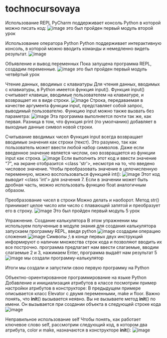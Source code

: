 # tochnocursovaya
Использование REPL
PyCharm поддерживает консоль Python в которой можно писать код:
![image](https://user-images.githubusercontent.com/90445300/149093026-368a4f68-d5f7-4d34-838e-5835b2045a67.png)
это был пройден первый модуль второй урок

Использование оператора Python
Python поддерживает интерактивную консоль, в которой можно вводить команды и немедленно видеть результат.
![image](https://user-images.githubusercontent.com/90445300/149491778-6d0de152-72b3-44d1-b565-9841018417e1.png)

Объявление и вывод переменных
Пока запущена программа REPL, создадим переменные.
![image](https://user-images.githubusercontent.com/90445300/149492386-323d2d2b-836d-4ef0-bced-aef1d8a41c77.png)
это был пройден первый модуль четвёртый урок

Чтение данных, вводимых с клавиатуры
Для чтения данных, вводимых с клавиатуры, в Python имеется функция input(). Функция input() считывает клавиши, вводимые пользователем на клавиатуре, и возвращает их в виде строки.
![image](https://user-images.githubusercontent.com/90445300/149907732-0597cde9-1507-4e01-8aea-614229fbe4d6.png)
Строка, передаваемая в качестве аргумента функции input, представляет собой запрос, выводимый пользователю.
Функцию input можно также вызвать без параметра:
![image](https://user-images.githubusercontent.com/90445300/149908080-e147e733-fecf-463c-969d-af501b03a6f3.png)
Эта программа выполняется почти так же, как первая. Разница в том, что функция print (по умолчанию) добавляет в выходные данные символ новой строки.

Считывание вводимых чисел
Функция input всегда возвращает вводимые значения как строки (текст). Это разумно, так как пользователь может ввести любой набор символов. Даже если введенное значение является числом, оно возвращается из функции input как строка.
![image](https://user-images.githubusercontent.com/90445300/149909223-e7c22960-7313-485d-ad06-afed0d8e2ff4.png)
Если выполнить этот код и ввести значение "7", на экране отобразится <class 'str'>, несмотря на то, что введено числовое значение. Чтобы преобразовать значение в целочисленную переменную, можно воспользоваться функцией int():
![image](https://user-images.githubusercontent.com/90445300/149909495-9dbdeb03-8aab-4a77-994b-510e976b8a30.png)
Этот код выводит <class 'int'> для значения 7. Если в значении может быть дробная часть, можно использовать функцию float аналогичным образом.

Преобразование чисел в строки
Можно делать и наоборот. Метод str() принимает целое число или число с плавающей запятой и преобразует его в строку.
![image](https://user-images.githubusercontent.com/90445300/149909843-c78e4f35-cbd9-48b8-967e-0f1208d325fb.png)
Это был пройден первый модуль 5 урок

Упражнение. Создание калькулятора
В этом упражнении мы используем полученные в модуле знания для создания калькулятора
запускаем программу REPL, введя python
![image](https://user-images.githubusercontent.com/90445300/149912474-0252e695-91b7-473f-83da-facd9988d0a1.png)
создадим операцию сложения
![image](https://user-images.githubusercontent.com/90445300/149915816-b274a2aa-46b4-411f-8e9e-b152b19fa3ac.png)
Символы ;\ в конце первых двух инструкций информируют о наличии множества строк кода и позволяют вводить их все построчно.
программа предлагает нам ввести слагаемые, вводим слагаемые 2 и 3, нажимаем Enter, программа выдаёт нам результат 5
![image](https://user-images.githubusercontent.com/90445300/149916654-9c8c690f-3d34-4097-bdc3-4db959d479be.png)
мы создали программу-калькулятор

Итоги
мы создали и запустили свою первую программу на Python


Объектно-ориентированное программирование на языке Python
Добавление и инициализация атрибутов в классе
посмотрим пример настройки атрибутов в конструкторе:
В предыдущем примере описывается класс Elevator с двумя переменными, make и floor. Важно понять, что __init__() вызывается неявно. Вы не вызываете метод __init__() по имени. Он вызывается при создании объекта в следующей строке кода
![image](https://user-images.githubusercontent.com/90445300/150093829-ef0ec73c-f0a2-41c0-9fcf-32e859e868be.png)

Неправильное использование self
Чтобы понять, как работает ключевое слово self, рассмотрим следующий код, в котором два атрибута, color и make, назначаются в конструкторе __init__():
![image](https://user-images.githubusercontent.com/90445300/150491508-d6f27f67-0c04-4d57-b580-c4c517207e84.png)

